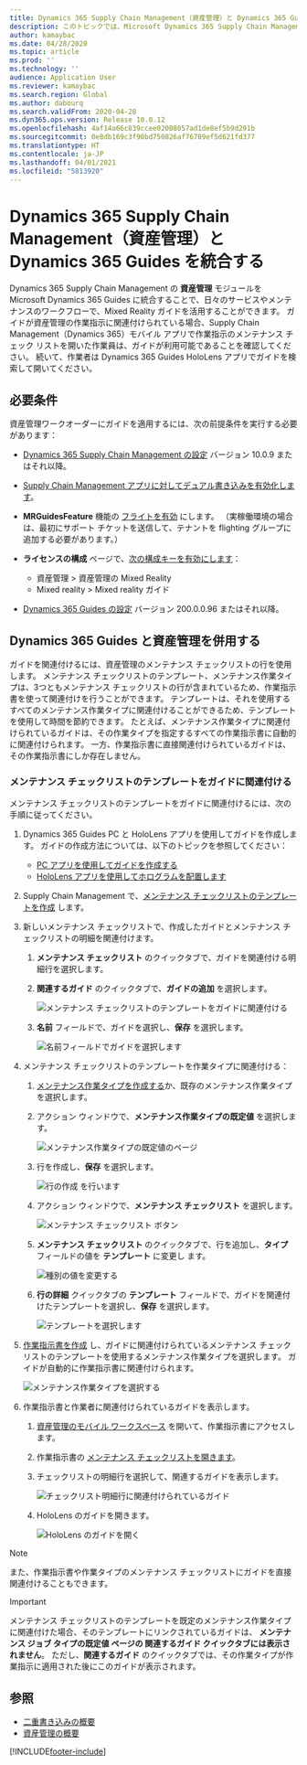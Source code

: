 ```yaml
---
title: Dynamics 365 Supply Chain Management（資産管理）と Dynamics 365 Guides を統合する
description: このトピックでは、Microsoft Dynamics 365 Supply Chain Management の資産管理モジュールを Dynamics 365 Guides に統合して、日々のサービスやメンテナンスのワークフローで Mixed Reality ガイドを活用する方法について説明します。
author: kamaybac
ms.date: 04/28/2020
ms.topic: article
ms.prod: ''
ms.technology: ''
audience: Application User
ms.reviewer: kamaybac
ms.search.region: Global
ms.author: dabourq
ms.search.validFrom: 2020-04-28
ms.dyn365.ops.version: Release 10.0.12
ms.openlocfilehash: 4af14a66c839ccee02008057ad1de8ef5b9d291b
ms.sourcegitcommit: 0e8db169c3f90bd750826af76709ef5d621fd377
ms.translationtype: HT
ms.contentlocale: ja-JP
ms.lasthandoff: 04/01/2021
ms.locfileid: "5813920"
---
```

# <a name="integrate-dynamics-365-supply-chain-management-asset-management-with-dynamics-365-guides"></a>Dynamics 365 Supply Chain Management（資産管理）と Dynamics 365 Guides を統合する

Dynamics 365 Supply Chain Management の **資産管理** モジュールを Microsoft Dynamics 365 Guides に統合することで、日々のサービスやメンテナンスのワークフローで、Mixed Reality ガイドを活用することができます。 ガイドが資産管理の作業指示に関連付けられている場合、Supply Chain Management（Dynamics 365）モバイル アプリで作業指示のメンテナンス チェック リストを開いた作業員は、ガイドが利用可能であることを確認してください。 続いて、作業者は Dynamics 365 Guides HoloLens アプリでガイドを検索して開いてください。

## <a name="prerequisites"></a>必要条件

資産管理ワークオーダーにガイドを適用するには、次の前提条件を実行する必要があります：

- [Dynamics 365 Supply Chain Management の設定](../../fin-ops-core/fin-ops/index.md) バージョン 10.0.9 またはそれ以降。
- [Supply Chain Management アプリに対してデュアル書き込みを有効化します](../../fin-ops-core/dev-itpro/data-entities/dual-write/enable-dual-write.md)。
- **MRGuidesFeature** 機能の [フライトを有効](../../fin-ops-core/dev-itpro/data-entities/data-entities-data-packages.md#features-flighted-in-data-management-and-enabling-flighted-features) にします。 （実稼働環境の場合は、最初にサポート チケットを送信して、テナントを flighting グループに追加する必要があります。）
- **ライセンスの構成** ページで、[次の構成キーを有効にします](https://docs.microsoft.com/dynamicsax-2012/appuser-itpro/license-code-and-configuration-key-reference)：

    - 資産管理 \> 資産管理の Mixed Reality
    - Mixed reality \> Mixed reality ガイド

- [Dynamics 365 Guides の設定](https://docs.microsoft.com/dynamics365/mixed-reality/guides/setup#step-2-create-a-common-data-service-environment-and-install-the-dynamics-365-guides-solution) バージョン 200.0.0.96 またはそれ以降。

## <a name="use-dynamics-365-guides-with-asset-management"></a>Dynamics 365 Guides と資産管理を併用する

ガイドを関連付けるには、資産管理のメンテナンス チェックリストの行を使用します。 メンテナンス チェックリストのテンプレート、メンテナンス作業タイプは、3つともメンテナンス チェックリストの行が含まれているため、作業指示書を使って関連付けを行うことができます。 テンプレートは、それを使用するすべてのメンテナンス作業タイプに関連付けることができるため、テンプレートを使用して時間を節約できます。 たとえば、メンテナンス作業タイプに関連付けられているガイドは、その作業タイプを指定するすべての作業指示書に自動的に関連付けられます。 一方、作業指示書に直接関連付けられているガイドは、その作業指示書にしか存在しません。

### <a name="associate-a-guide-with-a-maintenance-checklist-template"></a>メンテナンス チェックリストのテンプレートをガイドに関連付ける

メンテナンス チェックリストのテンプレートをガイドに関連付けるには、次の手順に従ってください。

1. Dynamics 365 Guides PC と HoloLens アプリを使用してガイドを作成します。 ガイドの作成方法については、以下のトピックを参照してください：

    - [PC アプリを使用してガイドを作成する](https://docs.microsoft.com/dynamics365/mixed-reality/guides/pc-app-overview)
    - [HoloLens アプリを使用してホログラムを配置します](https://docs.microsoft.com/dynamics365/mixed-reality/guides/hololens-app-overview)

1. Supply Chain Management で、[メンテナンス チェックリストのテンプレートを作成](setup-for-work-orders/job-groups-and-job-types-variants-trades-and-checklists.md#create-a-maintenance-checklist-template) します。
1. 新しいメンテナンス チェックリストで、作成したガイドとメンテナンス チェックリストの明細を関連付けます。

    1. **メンテナンス チェックリスト** のクイックタブで、ガイドを関連付ける明細行を選択します。
    1. **関連するガイド** のクイックタブで、**ガイドの追加** を選択します。

        ![メンテナンス チェックリストのテンプレートをガイドに関連付ける](media/am-guides-integration-add-guide.png "メンテナンス チェックリストのテンプレートをガイドに関連付ける")

    1. **名前** フィールドで、ガイドを選択し、**保存** を選択します。

        ![名前フィールドでガイドを選択します](media/am-guides-integration-select-guide.png "名前フィールドでガイドを選択します")

1. メンテナンス チェックリストのテンプレートを作業タイプに関連付ける：

    1. [メンテナンス作業タイプを作成する](setup-for-work-orders/job-groups-and-job-types-variants-trades-and-checklists.md#create-a-maintenance-job-type)か、既存のメンテナンス作業タイプを選択します。
    1. アクション ウィンドウで、**メンテナンス作業タイプの既定値** を選択します。

        ![メンテナンス作業タイプの既定値のページ](media/am-guides-integration-job-defaults.png "メンテナンス作業タイプの既定値のページ")

    1. 行を作成し、**保存** を選択します。

        ![行の作成](media/am-guides-integration-add-line.png "行の作成を行います") を行います

    1. アクション ウィンドウで、**メンテナンス チェックリスト** を選択します。

        ![メンテナンス チェックリスト ボタン](media/am-guides-integration-maintenance-checklist.png "メンテナンス チェックリスト ボタン")

    1. **メンテナンス チェックリスト** のクイックタブで、行を追加し、**タイプ** フィールドの値を **テンプレート** に変更し ます。

        ![種別の値を変更する](media/am-guides-integration-checklist-lines.png "種別の値を変更する")

    1. **行の詳細** クイックタブの **テンプレート** フィールドで、ガイドを関連付けたテンプレートを選択し、**保存** を選択します。

        ![テンプレートを選択します](media/am-guides-integration-checklist-line-details.png "テンプレートを選択します")

1. [作業指示書を作成](work-orders/manually-created-workorders.md#create-work-order) し、ガイドに関連付けられているメンテナンス チェックリストのテンプレートを使用するメンテナンス作業タイプを選択します。 ガイドが自動的に作業指示書に関連付けられます。

    ![メンテナンス作業タイプを選択する](media/am-guides-integration-create-work-order.png "メンテナンス作業タイプを選択する")

1. 作業指示書と作業者に関連付けられているガイドを表示します。

    1. [資産管理のモバイル ワークスペース](asset-management-mobile-workspace.md) を開いて、作業指示書にアクセスします。
    1. 作業指示書の [メンテナンス チェックリストを開きます](asset-management-mobile-workspace.md#view-maintenance-checklist-on-a-work-order-job)。
    1. チェックリストの明細行を選択して、関連するガイドを表示します。

        ![チェックリスト明細行に関連付けられているガイド](media/am-guides-integration-show-guide.png "チェックリスト明細行に関連付けられているガイド")

    1. HoloLens のガイドを開きます。

        ![HoloLens のガイドを開く](media/am-guides-integration-hololens-select.png "HoloLens のガイドを開きます")

> [!NOTE]
> また、作業指示書や作業タイプのメンテナンス チェックリストにガイドを直接関連付けることもできます。

> [!IMPORTANT]
> メンテナンス チェックリストのテンプレートを既定のメンテナンス作業タイプに関連付けた場合、そのテンプレートにリンクされているガイドは、 **メンテナンス ジョブ タイプの既定値 ページの **関連するガイド** クイックタブには表示されません**。 ただし、**関連するガイド** のクイックタブでは、その作業タイプが作業指示に適用された後にこのガイドが表示されます。

## <a name="see-also"></a>参照

- [二重書き込みの概要](../../fin-ops-core/dev-itpro/data-entities/dual-write/dual-write-overview.md)
- [資産管理の概要](index.md)


[!INCLUDE[footer-include](../../includes/footer-banner.md)]